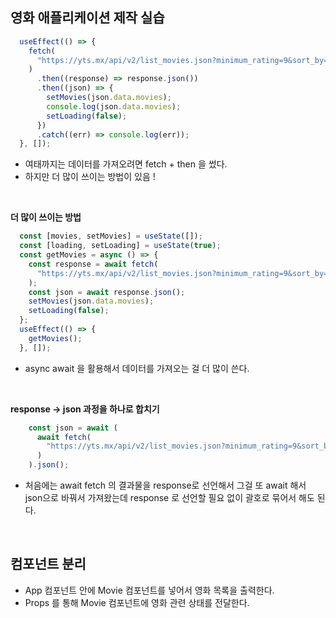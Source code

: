 ## 영화 애플리케이션 제작 실습
```javascript
  useEffect(() => {
    fetch(
      "https://yts.mx/api/v2/list_movies.json?minimum_rating=9&sort_by=year"
    )
      .then((response) => response.json())
      .then((json) => {
        setMovies(json.data.movies);
        console.log(json.data.movies);
        setLoading(false);
      })
      .catch((err) => console.log(err));
  }, []);
```
- 여태까지는 데이터를 가져오려면 fetch + then 을 썼다.
- 하지만 더 많이 쓰이는 방법이 있음 !

<br>

**더 많이 쓰이는 방법**

```javascript
  const [movies, setMovies] = useState([]);
  const [loading, setLoading] = useState(true);
  const getMovies = async () => {
    const response = await fetch(
      "https://yts.mx/api/v2/list_movies.json?minimum_rating=9&sort_by=year"
    );
    const json = await response.json();
    setMovies(json.data.movies);
    setLoading(false);
  };
  useEffect(() => {
    getMovies();
  }, []);
```
- async await 을 활용해서 데이터를 가져오는 걸 더 많이 쓴다.

<br>

**response -> json 과정을 하나로 합치기**

```javascript
    const json = await (
      await fetch(
        "https://yts.mx/api/v2/list_movies.json?minimum_rating=9&sort_by=year"
      )
    ).json();
```

- 처음에는 await fetch 의 결과물을 response로 선언해서 그걸 또 await 해서 json으로 바꿔서 가져왔는데 response 로 선언할 필요 없이 괄호로 묶어서 해도 된다.

<br>

## 컴포넌트 분리

- App 컴포넌트 안에 Movie 컴포넌트를 넣어서 영화 목록을 출력한다.
- Props 를 통해 Movie 컴포넌트에 영화 관련 상태를 전달한다.